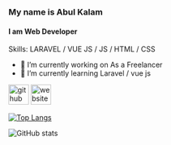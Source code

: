 ### My name is Abul Kalam
#### I am Web Developer

Skills: LARAVEL / VUE JS / JS / HTML / CSS

- 🔭 I’m currently working on As a Freelancer 
- 🌱 I’m currently learning Laravel / vue js 


[<img src='https://cdn.jsdelivr.net/npm/simple-icons@3.0.1/icons/github.svg' alt='github' height='40'>](https://github.com/abulkalama800)  [<img src='https://cdn.jsdelivr.net/npm/simple-icons@3.0.1/icons/icloud.svg' alt='website' height='40'>](https://kalamaf.xyz)  

[![Top Langs](https://github-readme-stats.vercel.app/api/top-langs/?username=abulkalama800)](https://github.com/anuraghazra/github-readme-stats)

![GitHub stats](https://github-readme-stats.vercel.app/api?username=abulkalama800&show_icons=true)  

